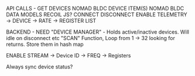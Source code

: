 API CALLS -
GET DEVICES
NOMAD BLDC DEVICE ITEM(S)
NOMAD BLDC DATA MODELS
RECOIL JS?
CONNECT
DISCONNECT
ENABLE TELEMETRY -> DEVICE -> RATE -> REGISTER LIST

BACKEND -
NEED "DEVICE MANAGER" - Holds active/inactive devices. Will idle on disconnect etc
"SCAN" Function, Loop from 1 -> 32 looking for returns. Store them in hash map

ENABLE STREAM -> Device ID -> FREQ -> Registers

Always sync device status?
